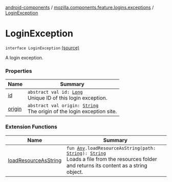 [android-components](../../index.md) / [mozilla.components.feature.logins.exceptions](../index.md) / [LoginException](./index.md)

# LoginException

`interface LoginException` [(source)](https://github.com/mozilla-mobile/android-components/blob/master/components/feature/logins/src/main/java/mozilla/components/feature/logins/exceptions/LoginException.kt#L10)

A login exception.

### Properties

| Name | Summary |
|---|---|
| [id](id.md) | `abstract val id: `[`Long`](https://kotlinlang.org/api/latest/jvm/stdlib/kotlin/-long/index.html)<br>Unique ID of this login exception. |
| [origin](origin.md) | `abstract val origin: `[`String`](https://kotlinlang.org/api/latest/jvm/stdlib/kotlin/-string/index.html)<br>The origin of the login exception site. |

### Extension Functions

| Name | Summary |
|---|---|
| [loadResourceAsString](../../mozilla.components.support.test.file/kotlin.-any/load-resource-as-string.md) | `fun `[`Any`](https://kotlinlang.org/api/latest/jvm/stdlib/kotlin/-any/index.html)`.loadResourceAsString(path: `[`String`](https://kotlinlang.org/api/latest/jvm/stdlib/kotlin/-string/index.html)`): `[`String`](https://kotlinlang.org/api/latest/jvm/stdlib/kotlin/-string/index.html)<br>Loads a file from the resources folder and returns its content as a string object. |
